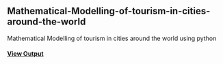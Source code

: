 ## Mathematical-Modelling-of-tourism-in-cities-around-the-world
Mathematical Modelling of tourism in cities around the world using python
#### [View Output](https://cutt.ly/DRIPQOutput)
